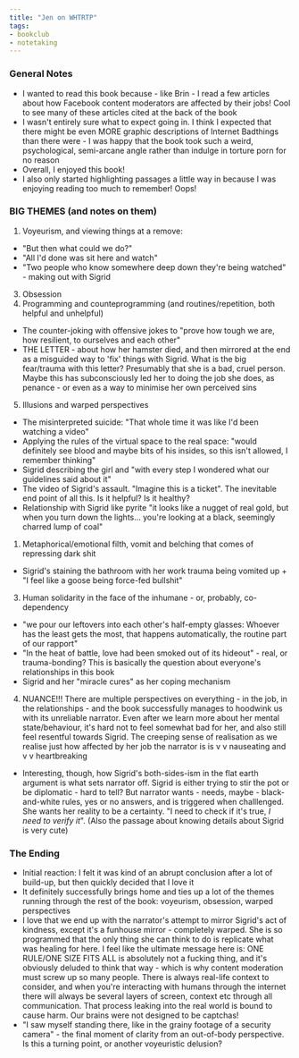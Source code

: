 ```yaml
---
title: "Jen on WHTRTP"
tags:
- bookclub
- notetaking
---
```


### General Notes
- I wanted to read this book because - like Brin -  I read a few articles about how Facebook content moderators are affected by their jobs! Cool to see many of these articles cited at the back of the book
- I wasn't entirely sure what to expect going in. I think I expected that there might be even MORE graphic descriptions of Internet Badthings than there were - I was happy that the book took such a weird, psychological, semi-arcane angle rather than indulge in torture porn for no reason
- Overall, I enjoyed this book!
- I also only started highlighting passages a little way in because I was enjoying reading too much to remember! Oops!

### BIG THEMES (and notes on them)
1. Voyeurism, and viewing things at a remove:
- "But then what could we do?"
- "All I'd done was sit here and watch"
- "Two people who know somewhere deep down they're being watched" - making out with Sigrid
3. Obsession
4. Programming and counteprogramming (and routines/repetition, both helpful and unhelpful)
- The counter-joking with offensive jokes to "prove how tough we are, how resilient, to ourselves and each other"
- THE LETTER - about how her hamster died, and then mirrored at the end as a misguided way to 'fix' things with Sigrid. What is the big fear/trauma with this letter? Presumably that she is a bad, cruel person. Maybe this has subconsciously led her to doing the job she does, as penance - or even as a way to minimise her own perceived sins
5. Illusions and warped perspectives
- The misinterpreted suicide: "That whole time it was like I'd been watching a video"
- Applying the rules of the virtual space to the real space: "would definitely see blood and maybe bits of his insides, so this isn't allowed, I remember thinking"
- Sigrid describing the girl and "with every step I wondered what our guidelines said about it"
- The video of Sigrid's assault. "Imagine this is a ticket". The inevitable end point of all this. Is it helpful? Is it healthy?
- Relationship with Sigrid like pyrite "it looks like a nugget of real gold, but when you turn down the lights... you're looking at a black, seemingly charred lump of coal"
1.  Metaphorical/emotional filth, vomit and belching that comes of repressing dark shit
- Sigrid's staining the bathroom with her work trauma being vomited up + "I feel like a goose being force-fed bullshit"
3. Human solidarity in the face of the inhumane - or, probably, co-dependency
- "we pour our leftovers into each other's half-empty glasses: Whoever has the least gets the most, that happens automatically, the routine part of our rapport"
- "In the heat of battle, love had been smoked out of its hideout" - real, or trauma-bonding? This is basically the question about everyone's relationships in this book
- Sigrid and her "miracle cures" as her coping mechanism
4. NUANCE!!! There are multiple perspectives on everything - in the job, in the relationships - and the book successfully manages to hoodwink us with its unreliable narrator. Even after we learn more about her mental state/behaviour, it's hard not to feel somewhat bad for her, and also still feel resentful towards Sigrid. The creeping sense of realisation as we realise just how affected by her job the narrator is is v v nauseating and v v heartbreaking
- Interesting, though, how Sigrid's both-sides-ism in the flat earth argument is what sets narrator off. Sigrid is either trying to stir the pot or be diplomatic - hard to tell? But narrator wants - needs, maybe - black-and-white rules, yes or no answers, and is triggered when challlenged. She wants her reality to be a certainty. "I need to check if it's true, *I need to verify it*".
(Also the passage about knowing details about Sigrid is very cute)

### The Ending
- Initial reaction: I felt it was kind of an abrupt conclusion after a lot of build-up, but then quickly decided that I love it
- It definitely successfully brings home and ties up a lot of the themes running through the rest of the book: voyeurism, obsession, warped perspectives
- I love that we end up with the narrator's attempt to mirror Sigrid's act of kindness, except it's a funhouse mirror - completely warped. She is so programmed that the only thing she can think to do is replicate what was healing for here. I feel like the ultimate message here is: ONE RULE/ONE SIZE FITS ALL is absolutely not a fucking thing, and it's obviously deluded to think that way - which is why content moderation must screw up so many people. There is always real-life context to consider, and when you're interacting with humans through the internet there will always be several layers of screen, context etc through all communication. That process leaking into the real world is bound to cause harm. Our brains were not designed to be captchas!
- "I saw myself standing there, like in the grainy footage of a security camera" - the final moment of clarity from an out-of-body perspective. Is this a turning point, or another voyeuristic delusion?